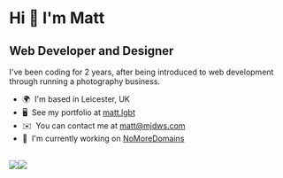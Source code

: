 Hi 👋 I'm Matt
=============================

Web Developer and Designer
--------------------------

I've been coding for 2 years, after being introduced to web development through running a photography business.

* 🌍  I'm based in Leicester, UK
* 🖥️  See my portfolio at [matt.lgbt](http://matt.lgbt)
* ✉️  You can contact me at [matt@mjdws.com](mailto:matt@mjdws.com)
* 🚀  I'm currently working on [NoMoreDomains](http://github.com/immattdavison/nomoredomains)

<br>
<div align="left">
  <a href="https://www.twitter.com/immattdavison" target="_blank" rel="noreferrer"><img
  src="https://img.shields.io/twitter/follow/immattdavison?logo=twitter&style=for-the-badge&color=3382ed&labelColor=171717"
  /></a><a href="https://www.github.com/immattdavison" target="_blank" rel="noreferrer"><img
  src="https://img.shields.io/github/followers/immattdavison?logo=github&style=for-the-badge&color=3382ed&labelColor=171717" /></a>
</div>

